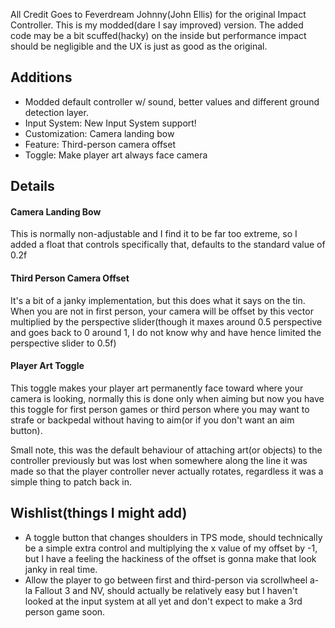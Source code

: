 All Credit Goes to Feverdream Johnny(John Ellis) for the original Impact Controller. This is my modded(dare I say improved) version. The added code may be a bit scuffed(hacky) on the inside but performance impact should be negligible and the UX is just as good as the original.

## Additions
- Modded default controller w/ sound, better values and different ground detection layer.
- Input System: New Input System support!
- Customization: Camera landing bow
- Feature: Third-person camera offset
- Toggle: Make player art always face camera

## Details
#### Camera Landing Bow
This is normally non-adjustable and I find it to be far too extreme, so I added a float that controls specifically that, defaults to the standard value of 0.2f
#### Third Person Camera Offset
It's a bit of a janky implementation, but this does what it says on the tin. When you are not in first person, your camera will be offset by this vector multiplied by the perspective slider(though it maxes around 0.5 perspective and goes back to 0 around 1, I do not know why and have hence limited the perspective slider to 0.5f)
#### Player Art Toggle
This toggle makes your player art permanently face toward where your camera is looking, normally this is done only when aiming but now you have this toggle for first person games or third person where you may want to strafe or backpedal without having to aim(or if you don't want an aim button).

Small note, this was the default behaviour of attaching art(or objects) to the controller previously but was lost when somewhere along the line it was made so that the player controller never actually rotates, regardless it was a simple thing to patch back in.

## Wishlist(things I might add)
- A toggle button that changes shoulders in TPS mode, should technically be a simple extra control and multiplying the x value of my offset by -1, but I have a feeling the hackiness of the offset is gonna make that look janky in real time.
- Allow the player to go between first and third-person via scrollwheel a-la Fallout 3 and NV, should actually be relatively easy but I haven't looked at the input system at all yet and don't expect to make a 3rd person game soon.
